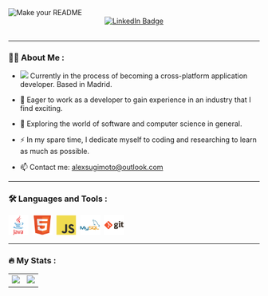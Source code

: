 <img width="1834" alt="Make your README" src="https://github.com/PePoPiPu/PePoPiPu/assets/119201937/82d075f5-043c-4a4b-b765-dbc7de952abd">
<div id="badges" align="center">
   <a href="https://es.linkedin.com/in/alex-%C3%A1lvarez-de-sotomayor-sugimoto-04b2291bb">
    <img src="https://img.shields.io/badge/LinkedIn-blue?style=for-the-badge&logo=linkedin&logoColor=white" alt="LinkedIn Badge"/>
   </a>
</div>
<div id="counter" align="center">
  <img src="https://komarev.com/ghpvc/?username=pepopipu&style=flat-square&color=blue" alt="" />
</div>

---

### :man_technologist: About Me :

- <img src="https://media.giphy.com/media/WUlplcMpOCEmTGBtBW/giphy.gif" width="30"> Currently in the process of becoming a cross-platform application developer. Based in Madrid.<br>

- :telescope: Eager to work as a developer to gain experience in an industry that I find exciting.
  
- :seedling: Exploring the world of software and computer science in general.
  
- :zap: In my spare time, I dedicate myself to coding and researching to learn as much as possible.
  
- :mailbox: Contact me: alexsugimoto@outlook.com
---

### :hammer_and_wrench: Languages and Tools :
<div>
  <img src="https://github.com/devicons/devicon/blob/master/icons/java/java-original-wordmark.svg" title="Java" alt="Java" width="40" height="40"/>&nbsp;
  <img src="https://github.com/devicons/devicon/blob/master/icons/html5/html5-original.svg" title="HTML5" alt="HTML" width="40" height="40"/>&nbsp;
  <img src="https://github.com/devicons/devicon/blob/master/icons/javascript/javascript-original.svg" title="JavaScript" alt="JavaScript" width="40" height="40"/>&nbsp;
  <img src="https://github.com/devicons/devicon/blob/master/icons/mysql/mysql-original-wordmark.svg" title="MySQL"  alt="MySQL" width="40" height="40"/>&nbsp;
  <img src="https://github.com/devicons/devicon/blob/master/icons/git/git-original-wordmark.svg" title="Git" **alt="Git" width="40" height="40"/>
</div>

---

### :fire: My Stats :
<table>
<th><img src="https://github-readme-stats-alexsugimotos-projects.vercel.app/api/top-langs/?username=PePoPiPu&theme=nord&hide_border=true&layout=compact"/></th>
<th><img src="https://github-readme-streak-stats.herokuapp.com/?user=PePoPiPu&theme=nord&hide_border=true&count_private=true"/></th>  
</table>
